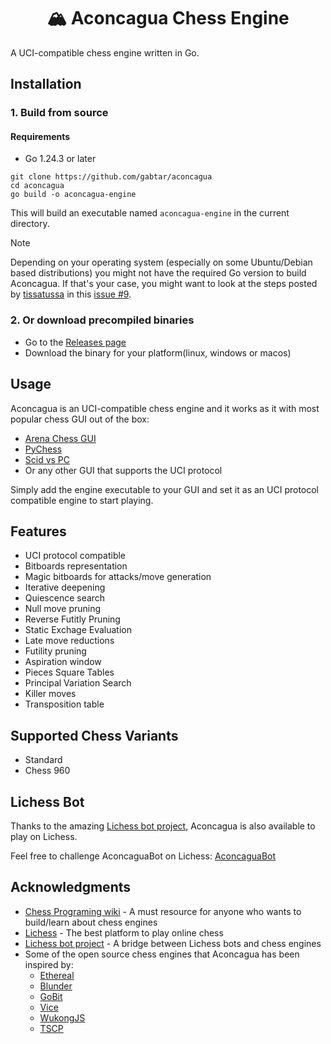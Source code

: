 <div align="center">

# 🏔️ Aconcagua Chess Engine

</div>

A UCI-compatible chess engine written in Go.

## Installation

### 1. Build from source

#### Requirements
* Go 1.24.3 or later

```
git clone https://github.com/gabtar/aconcagua
cd aconcagua
go build -o aconcagua-engine
```

This will build an executable named `aconcagua-engine` in the current directory.

> [!NOTE]  
> Depending on your operating system (especially on some Ubuntu/Debian based distributions) you might not have the required Go version to build Aconcagua. If that's your case, you might want to look at the steps posted by [tissatussa](https://github.com/tissatussa) in this [issue #9](https://github.com/gabtar/aconcagua/issues/9).

### 2. Or download precompiled binaries

* Go to the [Releases page](https://github.com/gabtar/aconcagua/releases)
* Download the binary for your platform(linux, windows or macos)

## Usage 

Aconcagua is an UCI-compatible chess engine and it works as it with most popular chess GUI out of the box:

* [Arena Chess GUI](http://www.playwitharena.de/)
* [PyChess](https://github.com/pychess/pychess)
* [Scid vs PC](https://scidvspc.sourceforge.net/)
* Or any other GUI that supports the UCI protocol

Simply add the engine executable to your GUI and set it as an UCI protocol compatible engine to start playing.

## Features

- UCI protocol compatible
- Bitboards representation
- Magic bitboards for attacks/move generation
- Iterative deepening
- Quiescence search
- Null move pruning
- Reverse Futitly Pruning
- Static Exchage Evaluation
- Late move reductions
- Futility pruning
- Aspiration window
- Pieces Square Tables
- Principal Variation Search
- Killer moves
- Transposition table

## Supported Chess Variants
- Standard
- Chess 960

## Lichess Bot

Thanks to the amazing [Lichess bot project](https://github.com/lichess-bot-devs/lichess-bot), Aconcagua is also available to play on Lichess.

Feel free to challenge AconcaguaBot on Lichess: [AconcaguaBot](https://lichess.org/@/AconcaguaBot)

## Acknowledgments

* [Chess Programing wiki](https://www.chessprogramming.org) - A must resource for anyone who wants to build/learn about chess engines
* [Lichess](https://lichess.org) - The best platform to play online chess
* [Lichess bot project](https://github.com/lichess-bot-devs/lichess-bot) - A bridge between Lichess bots and chess engines
* Some of the open source chess engines that Aconcagua has been inspired by:
    * [Ethereal](https://github.com/etherealengine/ethereal)
    * [Blunder](https://github.com/etherealengine/blunder)
    * [GoBit](https://github.com/carokanns/GoBit)
    * [Vice](https://github.com/bluefeversoft/vice)
    * [WukongJS](https://github.com/maksimKorzh/wukongJS)
    * [TSCP](https://sites.google.com/site/tscpchess/home)
